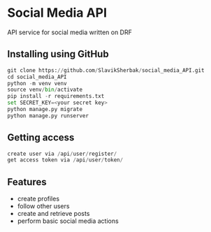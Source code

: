 # Social Media API

API service for social media written on DRF

## Installing using GitHub
```python
git clone https://github.com/SlavikSherbak/social_media_API.git
cd social_media_API
python -m venv venv
source venv/bin/activate
pip install -r requirements.txt
set SECRET_KEY=<your secret key>
python manage.py migrate
python manage.py runserver
```

## Getting access
```python
create user via /api/user/register/
get access token via /api/user/token/
```

## Features
- create profiles
- follow other users
- create and retrieve posts
- perform basic social media actions
